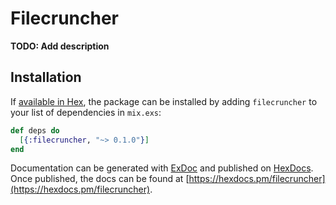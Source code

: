 # Filecruncher

**TODO: Add description**

## Installation

If [available in Hex](https://hex.pm/docs/publish), the package can be installed
by adding `filecruncher` to your list of dependencies in `mix.exs`:

```elixir
def deps do
  [{:filecruncher, "~> 0.1.0"}]
end
```

Documentation can be generated with [ExDoc](https://github.com/elixir-lang/ex_doc)
and published on [HexDocs](https://hexdocs.pm). Once published, the docs can
be found at [https://hexdocs.pm/filecruncher](https://hexdocs.pm/filecruncher).

